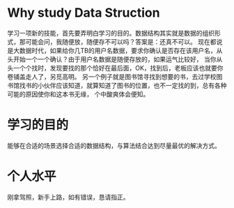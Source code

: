# Why study Data Struction
  学习一项新的技能，首先要弄明白学习的目的。数据结构其实就是数据的组织形式，那可能会问，我随便放，随便存不可以吗？答案是：还真不可以。 
  现在都说是大数据时代，如果给你几TB的用户名数据，要求你确认是否存在该用户名，从头开始一个一个确认？由于用户名数据是随便存放的，如果运气比较好，
  当你从头一个个找时，发现要找的那个恰好在最后面，OK，找到后，老板应该也就要你卷铺盖走人了，另觅高明。
  另一个例子就是图书馆寻找到想要的书，去过学校图书馆找书的小伙伴应该知道，就算知道了图书的位置，也不一定找的到，总有各种可能的原因使你和这本书无缘，
  个中酸爽体会便知。
 # 学习的目的
   能够在合适的场景选择合适的数据结构，与算法结合达到尽量最优的解决方式。
 # 个人水平
刚拿驾照，新手上路，如有错误，恳请指正。

